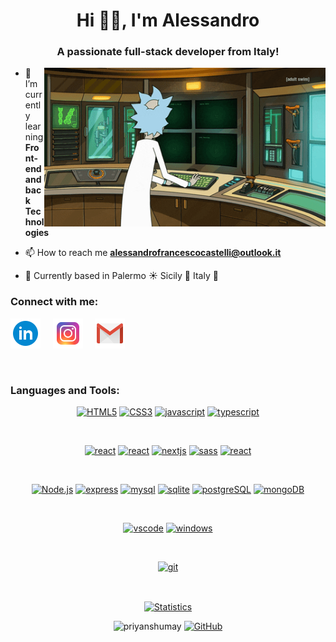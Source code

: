 <h1 align="center">Hi 👋🏻, I'm Alessandro</h1>
<h3 align="center">A passionate full-stack developer from Italy!</h3><img align="right" width='450px' alt="GIF" src="https://github.com/darshan-jain/darshan-jain/blob/master/rick.gif" />

- 🌱 I’m currently learning **Front-end and back Technologies**

- 📫 How to reach me **alessandrofrancescocastelli@outlook.it**

- 📍 Currently based in Palermo ☀️ Sicily 🌊 Italy 🍝

<h3 align="left">Connect with me:</h3>
  <a href="https://www.linkedin.com/in/alessandro-f-castelli-5baa3a236/"><img src="https://github.com/sarthak77/sarthak77/blob/master/icons/icons8-linkedin-circled-48.png" alt="LinkedIn"></a> &nbsp; &nbsp;
  <a href="https://www.instagram.com/_alex_castel_/"><img src="https://github.com/sarthak77/sarthak77/blob/master/icons/icons8-instagram-48.png" alt="Instagram"></a> &nbsp; &nbsp;
  <a href="mailto:alessandrofrancescocastelli@outlook.it"><img src="https://github.com/sarthak77/sarthak77/blob/master/icons/icons8-gmail-48.png" alt="Gmail"></a> &nbsp; &nbsp;
</p><br>

<h3 align="left">Languages and Tools:</h3>

<p align="center">
  <a href='#' target="_blank"><img alt='HTML5' src='https://img.shields.io/badge/HTML5-100000?style=for-the-badge&logo=HTML5&logoColor=FF5E00&labelColor=FFFFFF&color=FF5E00'/></a>
  <a href='#' target="_blank"><img alt='CSS3' src='https://img.shields.io/badge/CSS3-100000?style=for-the-badge&logo=CSS3&logoColor=0066FF&labelColor=FFFFFF&color=0066FF'/></a>
  <a href='#' target="_blank"><img alt='javascript' src='https://img.shields.io/badge/javascript-100000?style=for-the-badge&logo=javascript&logoColor=E4DC00&labelColor=FFFFFF&color=E4DC00'/></a>
  <a href="#"><img src="https://img.shields.io/badge/Typescript-00AEFF.svg?style=for-the-badge&logo=typescript&logoColor=0768a8&labelColor=ffffff" alt="typescript"></a>
</p><br>

<p align="center">					    
  <a href="#"><img src="https://img.shields.io/badge/angular-F11967.svg?style=for-the-badge&logo=angular&logoColor=E937E4&labelColor=ffffff" alt="react"></a>
  <a href="#"><img src="https://img.shields.io/badge/react-61DAFB.svg?style=for-the-badge&logo=react&logoColor=61DAFB&labelColor=ffffff" alt="react"></a>
  <a href="#"><img src="https://img.shields.io/badge/nextjs-2e3436.svg?style=for-the-badge&logo=next.js&logoColor=2e3436&labelColor=ffffff" alt="nextjs"></a>
  <a href="#"><img src="https://img.shields.io/badge/SASS-100000?style=for-the-badge&logo=SASS&logoColor=76232F&labelColor=FFFFFF&color=76232F" alt="sass"></a>
  <a href="#"><img src="https://img.shields.io/badge/tailwind-38BDF8.svg?style=for-the-badge&logo=tailwindcss&logoColor=38bdf8&labelColor=ffffff" alt="react"></a>
  
</p>

<br>

<p align="center">
  <a href='#' target="_blank"><img alt='Node.js' src='https://img.shields.io/badge/Node.js-100000?style=for-the-badge&logo=Node.js&logoColor=21AD0E&labelColor=FFFFFF&color=21AD0E'/></a>
  <a href='#' target="_blank"><img alt='express' src='https://img.shields.io/badge/Express-100000?style=for-the-badge&logo=express&logoColor=000000&labelColor=FFFFFF&color=E7E7E7'/></a>
  <a href="#"><img src="https://img.shields.io/badge/mysql-3aabe8.svg?style=for-the-badge&logo=mysql&logoColor=3aabe8&labelColor=ffffff" alt="mysql"></a>
  <a href="#"><img src="https://img.shields.io/badge/sqlite-1daede.svg?style=for-the-badge&logo=sqlite&logoColor=1daede&labelColor=ffffff" alt="sqlite"></a>
  <a href='#' target="_blank"><img alt='postgreSQL' src='https://img.shields.io/badge/PostgreSQL-100000?style=for-the-badge&logo=postgreSQL&logoColor=0066FF&labelColor=FFFFFF&color=0161D7'/></a>
  <a href='#' target="_blank"><img alt='mongoDB' src='https://img.shields.io/badge/mongoDB-100000?style=for-the-badge&logo=mongodb&logoColor=38761d&labelColor=FFFFFF&color=38761d'/></a>
</p>

<br>

<p align="center">
  <a href="#"><img src="https://img.shields.io/badge/vscode-blue.svg?style=for-the-badge&logo=vs-code&labelColor=ffffff&logoColor=blue" alt="vscode"></a>
  <a href="#"><img src="https://img.shields.io/badge/windows-3795fa.svg?style=for-the-badge&logo=windows&logoColor=3795fa&labelColor=ffffff" alt="windows"></a>
</p>

<br>

<p align="center">
  <a href="#"><img src="https://img.shields.io/badge/git-F05032.svg?style=for-the-badge&logo=git&logoColor=F05032&labelColor=ffffff" alt="git"></a>
</p>

<br>

<p align="center">
  <a href="#">
  <img align="center" src="https://github-readme-stats.vercel.app/api?username=AlexCastels&show_icons=true&title_color=fff&icon_color=79ff97&text_color=fefefe&bg_color=151515" alt="Statistics"/></a>
</p>

<p align="center">
 <img src="https://komarev.com/ghpvc/?username=AlexCastels" alt="priyanshumay" />
 <a href="https://github.com/AlexCastels"><img src="https://img.shields.io/github/followers/AlexCastels.svg?label=GitHub&style=social" alt="GitHub"></a>
</p>

